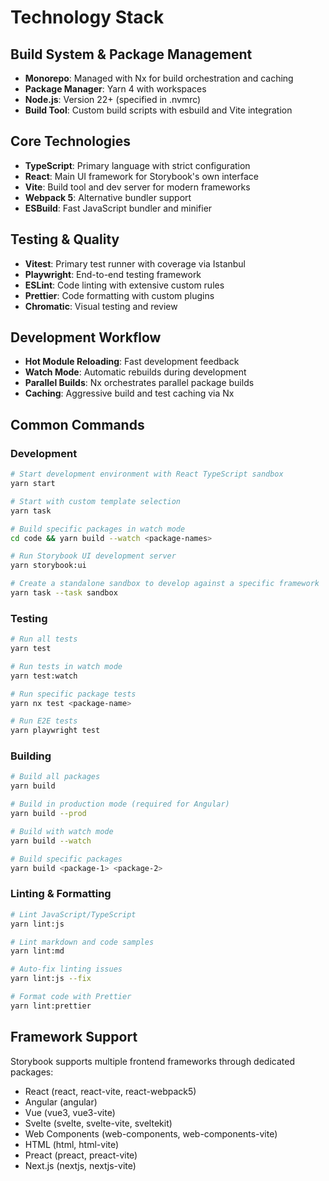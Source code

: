 # Technology Stack

## Build System & Package Management

- **Monorepo**: Managed with Nx for build orchestration and caching
- **Package Manager**: Yarn 4 with workspaces
- **Node.js**: Version 22+ (specified in .nvmrc)
- **Build Tool**: Custom build scripts with esbuild and Vite integration

## Core Technologies

- **TypeScript**: Primary language with strict configuration
- **React**: Main UI framework for Storybook's own interface
- **Vite**: Build tool and dev server for modern frameworks
- **Webpack 5**: Alternative bundler support
- **ESBuild**: Fast JavaScript bundler and minifier

## Testing & Quality

- **Vitest**: Primary test runner with coverage via Istanbul
- **Playwright**: End-to-end testing framework
- **ESLint**: Code linting with extensive custom rules
- **Prettier**: Code formatting with custom plugins
- **Chromatic**: Visual testing and review

## Development Workflow

- **Hot Module Reloading**: Fast development feedback
- **Watch Mode**: Automatic rebuilds during development
- **Parallel Builds**: Nx orchestrates parallel package builds
- **Caching**: Aggressive build and test caching via Nx

## Common Commands

### Development

```bash
# Start development environment with React TypeScript sandbox
yarn start

# Start with custom template selection
yarn task

# Build specific packages in watch mode
cd code && yarn build --watch <package-names>

# Run Storybook UI development server
yarn storybook:ui

# Create a standalone sandbox to develop against a specific framework
yarn task --task sandbox
```

### Testing

```bash
# Run all tests
yarn test

# Run tests in watch mode
yarn test:watch

# Run specific package tests
yarn nx test <package-name>

# Run E2E tests
yarn playwright test
```

### Building

```bash
# Build all packages
yarn build

# Build in production mode (required for Angular)
yarn build --prod

# Build with watch mode
yarn build --watch

# Build specific packages
yarn build <package-1> <package-2>
```

### Linting & Formatting

```bash
# Lint JavaScript/TypeScript
yarn lint:js

# Lint markdown and code samples
yarn lint:md

# Auto-fix linting issues
yarn lint:js --fix

# Format code with Prettier
yarn lint:prettier
```

## Framework Support

Storybook supports multiple frontend frameworks through dedicated packages:

- React (react, react-vite, react-webpack5)
- Angular (angular)
- Vue (vue3, vue3-vite)
- Svelte (svelte, svelte-vite, sveltekit)
- Web Components (web-components, web-components-vite)
- HTML (html, html-vite)
- Preact (preact, preact-vite)
- Next.js (nextjs, nextjs-vite)
